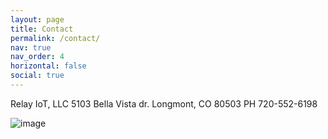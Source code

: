 ```yaml
---
layout: page
title: Contact
permalink: /contact/
nav: true
nav_order: 4
horizontal: false
social: true
---
```


Relay IoT, LLC
5103 Bella Vista dr.
Longmont, CO 80503
PH 720-552-6198

![image](/img/linkedin.jpeg)
